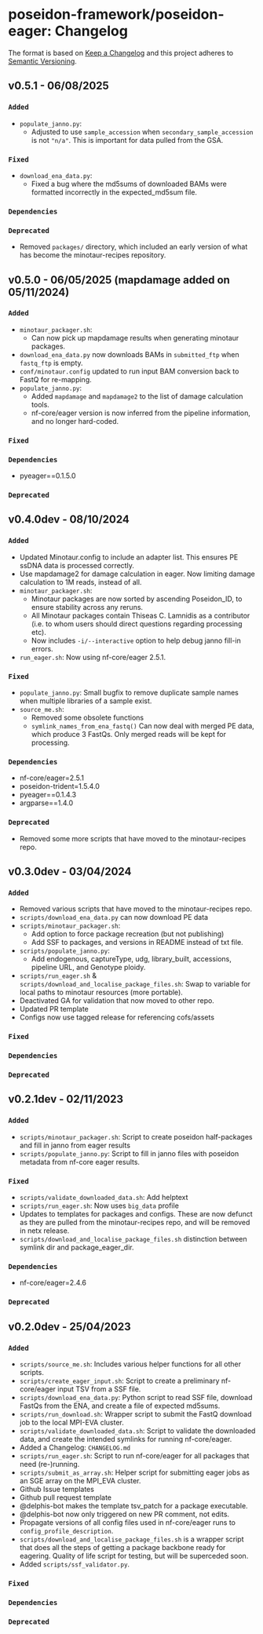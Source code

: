# poseidon-framework/poseidon-eager: Changelog

The format is based on [Keep a Changelog](https://keepachangelog.com/en/1.0.0/)
and this project adheres to [Semantic Versioning](https://semver.org/spec/v2.0.0.html).

## v0.5.1 - 06/08/2025

### `Added`

- `populate_janno.py`:
  - Adjusted to use `sample_accession` when `secondary_sample_accession` is not `"n/a"`. This is important for data pulled from the GSA.

### `Fixed`

- `download_ena_data.py`:
  - Fixed a bug where the md5sums of downloaded BAMs were formatted incorrectly in the expected_md5sum file.

### `Dependencies`

### `Deprecated`

- Removed `packages/` directory, which included an early version of what has become the minotaur-recipes repository.

## v0.5.0 - 06/05/2025 (mapdamage added on 05/11/2024)

### `Added`

- `minotaur_packager.sh`:
  - Can now pick up mapdamage results when generating minotaur packages.
- `download_ena_data.py` now downloads BAMs in `submitted_ftp` when `fastq_ftp` is empty.
- `conf/minotaur.config` updated to run input BAM conversion back to FastQ for re-mapping.
- `populate_janno.py`:
  - Added `mapdamage` and `mapdamage2` to the list of damage calculation tools.
  - nf-core/eager version is now inferred from the pipeline information, and no longer hard-coded.

### `Fixed`

### `Dependencies`

- pyeager==0.1.5.0

### `Deprecated`

## v0.4.0dev - 08/10/2024

### `Added`

- Updated Minotaur.config to include an adapter list. This ensures PE ssDNA data is processed correctly.
- Use mapdamage2 for damage calculation in eager. Now limiting damage calculation to 1M reads, instead of all.
- `minotaur_packager.sh`:
  - Minotaur packages are now sorted by ascending Poseidon_ID, to ensure stability across any reruns.
  - All Minotaur packages contain Thiseas C. Lamnidis as a contributor (i.e. to whom users should direct questions regarding processing etc).
  - Now includes `-i/--interactive` option to help debug janno fill-in errors.
- `run_eager.sh`: Now using nf-core/eager 2.5.1.

### `Fixed`

- `populate_janno.py`: Small bugfix to remove duplicate sample names when multiple libraries of a sample exist.
- `source_me.sh`: 
  - Removed some obsolete functions
  - `symlink_names_from_ena_fastq()` Can now deal with merged PE data, which produce 3 FastQs. Only merged reads will be kept for processing.

### `Dependencies`

- nf-core/eager=2.5.1
- poseidon-trident=1.5.4.0
- pyeager==0.1.4.3
- argparse==1.4.0

### `Deprecated`

- Removed some more scripts that have moved to the minotaur-recipes repo.

## v0.3.0dev - 03/04/2024

### `Added`

- Removed various scripts that have moved to the minotaur-recipes repo.
- `scripts/download_ena_data.py` can now download PE data
- `scripts/minotaur_packager.sh`: 
  - Add option to force package recreation (but not publishing)
  - Add SSF to packages, and versions in README instead of txt file.
- `scripts/populate_janno.py`:
   - Add endogenous, captureType, udg, library_built, accessions, pipeline URL, and Genotype ploidy.
- `scripts/run_eager.sh` & `scripts/download_and_localise_package_files.sh`: Swap to variable for local paths to minotaur resources (more portable).
- Deactivated GA for validation that now moved to other repo. 
- Updated PR template
- Configs now use tagged release for referencing cofs/assets

### `Fixed`

### `Dependencies`

### `Deprecated`

## v0.2.1dev - 02/11/2023

### `Added`

- `scripts/minotaur_packager.sh`:        Script to create poseidon half-packages and fill in janno from eager results
- `scripts/populate_janno.py`:           Script to fill in janno files with poseidon metadata from nf-core eager results.

### `Fixed`

- `scripts/validate_downloaded_data.sh`: Add helptext
- `scripts/run_eager.sh`:                Now uses `big_data` profile
- Updates to templates for packages and configs. These are now defunct as they are pulled from the minotaur-recipes repo, and will be removed in netx release.
- `scripts/download_and_localise_package_files.sh` distinction between symlink dir and package_eager_dir.

### `Dependencies`

- nf-core/eager=2.4.6

### `Deprecated`

## v0.2.0dev - 25/04/2023

### `Added`

- `scripts/source_me.sh`:                Includes various helper functions for all other scripts.
- `scripts/create_eager_input.sh`:       Script to create a preliminary nf-core/eager input TSV from a SSF file.
- `scripts/download_ena_data.py`:        Python script to read SSF file, download FastQs from the ENA, and create a file of expected md5sums.
- `scripts/run_download.sh`:             Wrapper script to submit the FastQ download job to the local MPI-EVA cluster.
- `scripts/validate_downloaded_data.sh`: Script to validate the downloaded data, and create the intended symlinks for running nf-core/eager.
- Added a Changelog: `CHANGELOG.md`
- `scripts/run_eager.sh`:                Script to run nf-core/eager for all packages that need (re-)running.
- `scripts/submit_as_array.sh`:          Helper script for submitting eager jobs as an SGE array on the MPI_EVA cluster.
- Github Issue templates
- Github pull request template
- @delphis-bot makes the template tsv_patch for a package executable.
- @delphis-bot now only triggered on new PR comment, not edits.
- Propagate versions of all config files used in nf-core/eager runs to `config_profile_description`.
- `scripts/download_and_localise_package_files.sh` is a wrapper script that does all the steps of getting a package backbone ready for eagering. Quality of life script for testing, but will be superceded soon.
- Added `scripts/ssf_validator.py`.

### `Fixed`

### `Dependencies`

### `Deprecated`
